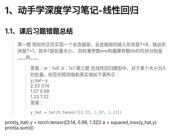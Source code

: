 # 1、动手学深度学习笔记-线性回归
## 1.1、课后习题错题总结
		
>第一题  假如你正在实现一个全连接层，全连接层的输入形状是7×8，输出形状是7×1，其中7是批量大小，
则权重参数ww和偏置参数bb的形状分别是____和____<br>
>>答案：w：1x8 ,b：1x1
>第三题 在线性回归模型中，对于某个大小为3的批量，标签的预测值和真实值如下表所示：<br>
>  y_hat--y   <br>
>  2.33	3.14 <br>
>  1.07	0.98 <br>
>  1.23	1.32 <br>
>>答案：<br>
>>```python
>>y_hat = torch.tensor([2.33, 1.07, 1.23])
  print(y_hat)
  y = torch.tensor([3.14, 0.98, 1.32])
  a = squared_loss(y_hat,y)
  print(a.sum())
>>```python
